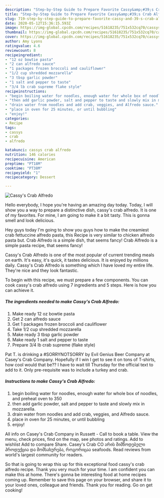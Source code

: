 ```yaml
---
description: "Step-by-Step Guide to Prepare Favorite Cassy&amp;#39;s Crab Alfredo"
title: "Step-by-Step Guide to Prepare Favorite Cassy&amp;#39;s Crab Alfredo"
slug: 719-step-by-step-guide-to-prepare-favorite-cassy-and-39-s-crab-alfredo
date: 2020-05-12T15:36:15.593Z
image: https://img-global.cpcdn.com/recipes/51618235/751x532cq70/cassys-crab-alfredo-recipe-main-photo.jpg
thumbnail: https://img-global.cpcdn.com/recipes/51618235/751x532cq70/cassys-crab-alfredo-recipe-main-photo.jpg
cover: https://img-global.cpcdn.com/recipes/51618235/751x532cq70/cassys-crab-alfredo-recipe-main-photo.jpg
author: Amy Lyons
ratingvalue: 4.6
reviewcount: 8
recipeingredient:
- "12 oz bowtie pasta"
- "2 can alfredo sauce"
- "1 packages frozen broccoli and cauliflower"
- "1/2 cup shredded mozzarella"
- "3 tbsp garlic powder"
- "1 salt and pepper to taste"
- "3/4 lb crab supreme flake style"
recipeinstructions:
- "begin boiling water for noodles, enough water for whole box of noodles, and preheat oven to 350"
- "then add garlic powder, salt and pepper to taste and slowly mix in mozzarella."
- "drain water from noodles and add crab, veggies, and Alfredo sauce."
- "place in oven for 25 minutes, or until bubbling"
- "enjoy!"
categories:
- Recipe
tags:
- cassys
- crab
- alfredo

katakunci: cassys crab alfredo 
nutrition: 146 calories
recipecuisine: American
preptime: "PT18M"
cooktime: "PT38M"
recipeyield: "1"
recipecategory: Dessert

---
```



![Cassy&#39;s Crab Alfredo](https://img-global.cpcdn.com/recipes/51618235/751x532cq70/cassys-crab-alfredo-recipe-main-photo.jpg)

Hello everybody, I hope you're having an amazing day today. Today, I will show you a way to prepare a distinctive dish, cassy&#39;s crab alfredo. It is one of my favorites. For mine, I am going to make it a bit tasty. This is gonna smell and look delicious.

Hey guys today I&#39;m going to show you guys how to make the creamiest crab fettuccine alfredo pasta, this Recipe is very similar to chicken alfredo pasta but. Crab Alfredo is a simple dish, that seems fancy! Crab Alfredo is a simple pasta recipe, that seems fancy!

Cassy&#39;s Crab Alfredo is one of the most popular of current trending meals on earth. It's easy, it's quick, it tastes delicious. It is enjoyed by millions daily. Cassy&#39;s Crab Alfredo is something which I have loved my entire life. They're nice and they look fantastic.


To begin with this recipe, we must prepare a few components. You can cook cassy&#39;s crab alfredo using 7 ingredients and 5 steps. Here is how you can achieve it.

<!--inarticleads1-->

##### The ingredients needed to make Cassy&#39;s Crab Alfredo:

1. Make ready 12 oz bowtie pasta
1. Get 2 can alfredo sauce
1. Get 1 packages frozen broccoli and cauliflower
1. Take 1/2 cup shredded mozzarella
1. Make ready 3 tbsp garlic powder
1. Make ready 1 salt and pepper to taste
1. Prepare 3/4 lb crab supreme (flake style)


Pat T. is drinking a #SORRYNOTSORRY by Evil Genius Beer Company at Casey&#39;s Crab Company. Hopefully if I win I get to see it on tons of T-shirts, how cool would that be?? I have to wait till Thursday for the official text to add to it. Only pre-requisite was to include a turkey and crab. 

<!--inarticleads2-->

##### Instructions to make Cassy&#39;s Crab Alfredo:

1. begin boiling water for noodles, enough water for whole box of noodles, and preheat oven to 350
1. then add garlic powder, salt and pepper to taste and slowly mix in mozzarella.
1. drain water from noodles and add crab, veggies, and Alfredo sauce.
1. place in oven for 25 minutes, or until bubbling
1. enjoy!


All info on Casey&#39;s Crab Company in Russett - Call to book a table. View the menu, check prices, find on the map, see photos and ratings. Add to wishlist Add to compare Share. Casey&#39;s Crab CO არის მიმწოდებელი პროდუქცია და მომსახურება, როგორიცაა seafoods. Read reviews from world&#39;s largest community for readers. 

So that is going to wrap this up for this exceptional food cassy&#39;s crab alfredo recipe. Thank you very much for your time. I am confident you can make this at home. There's gonna be interesting food at home recipes coming up. Remember to save this page on your browser, and share it to your loved ones, colleague and friends. Thank you for reading. Go on get cooking!
